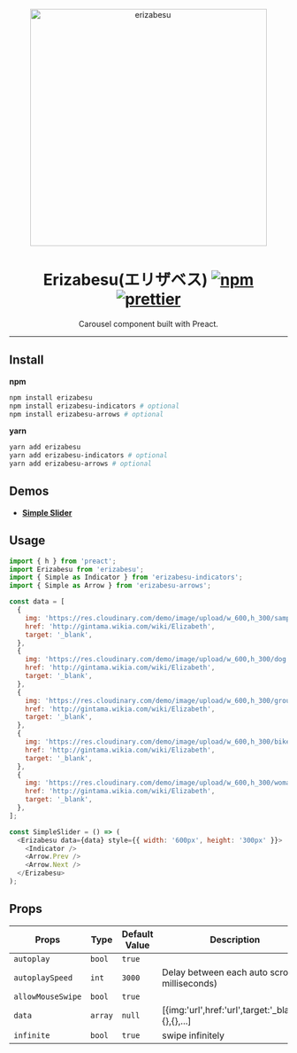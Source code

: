 <p align="center">
  <img src="https://i.loli.net/2020/11/24/Iiv1Y4nylemLdCq.png" width="428" alt="erizabesu">
</p>
<h1 align="center">
	Erizabesu(エリザベス)
	<a href="https://www.npmjs.com/package/erizabesu"><img src="https://img.shields.io/npm/v/erizabesu.svg?style=flat" alt="npm"></a> <a href="https://github.com/prettier/prettier"><img src="https://img.shields.io/badge/code_style-prettier-ff69b4.svg?style=flat" alt="prettier"></a>
</h1>
<p align="center">Carousel component built with Preact.</p>

---

## Install

**npm**

```sh
npm install erizabesu
npm install erizabesu-indicators # optional
npm install erizabesu-arrows # optional
```

**yarn**

```sh
yarn add erizabesu
yarn add erizabesu-indicators # optional
yarn add erizabesu-arrows # optional
```

## Demos

- [**Simple Slider**](https://codepen.io/ShredderMing/pen/baRvKd)

## Usage

```js
import { h } from 'preact';
import Erizabesu from 'erizabesu';
import { Simple as Indicator } from 'erizabesu-indicators';
import { Simple as Arrow } from 'erizabesu-arrows';

const data = [
  {
    img: 'https://res.cloudinary.com/demo/image/upload/w_600,h_300/sample.jpg',
    href: 'http://gintama.wikia.com/wiki/Elizabeth',
    target: '_blank',
  },
  {
    img: 'https://res.cloudinary.com/demo/image/upload/w_600,h_300/dog.jpg',
    href: 'http://gintama.wikia.com/wiki/Elizabeth',
    target: '_blank',
  },
  {
    img: 'https://res.cloudinary.com/demo/image/upload/w_600,h_300/group.jpg',
    href: 'http://gintama.wikia.com/wiki/Elizabeth',
    target: '_blank',
  },
  {
    img: 'https://res.cloudinary.com/demo/image/upload/w_600,h_300/bike.jpg',
    href: 'http://gintama.wikia.com/wiki/Elizabeth',
    target: '_blank',
  },
  {
    img: 'https://res.cloudinary.com/demo/image/upload/w_600,h_300/woman.jpg',
    href: 'http://gintama.wikia.com/wiki/Elizabeth',
    target: '_blank',
  },
];

const SimpleSlider = () => (
  <Erizabesu data={data} style={{ width: '600px', height: '300px' }}>
    <Indicator />
    <Arrow.Prev />
    <Arrow.Next />
  </Erizabesu>
);
```

## Props

| Props             | Type    | Default Value | Description                                        |
| ----------------- | ------- | ------------- | -------------------------------------------------- |
| `autoplay`        | `bool`  | `true`        |                                                    |
| `autoplaySpeed`   | `int`   | `3000`        | Delay between each auto scroll (in milliseconds)   |
| `allowMouseSwipe` | `bool`  | `true`        |                                                    |
| `data`            | `array` | `null`        | [{img:'url',href:'url',target:'_blank'},{},{},...] |
| `infinite`        | `bool`  | `true`        | swipe infinitely                                   |

